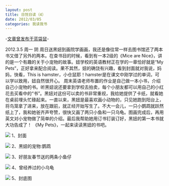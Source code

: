 ```yaml
---
layout: post
title: 日悦日读（4）
date: 2012/03/05
categories: 我读我书
---
```


-[文章曾发布于蓝袋鼠](http://landaishu.hi2net.com/home/blog_read.asp?id=4175&blogid=103420)-



2012.3.5 周一 阴
 周日送黑妞到画院学画画，我还是像往常一样去图书馆还了两本书又借了另外的两本。在查书目的时候，看到有一本2级的《Mice are Nice》，讲的是一个有趣的关于小宠物的故事。妞学校的英语教材正在学的一章恰好就是“My Pets”，正好拿来配合阅读。果不其然，妞的确饶有兴趣，看到封面就对我说，妈妈，快看，This is hamster，小仓鼠耶！hamster是在课文中刚学过的单词，可以学以致用，妞自然很开心。
 周末英语老师布置的作业是自己做一本小书，介绍自己小宠物的书。听黑妞说还要拿到学校去拍卖，每个小朋友都可以用自己的小红花去买看中的“书”。黑妞对这份可以卖的书非常重视，我给她提供了卡纸，就看她在桌前埋头忙碌起来。一直以来，黑妞是最喜欢画小动物的，只见她跑到阳台上，将鸟笼拿了进来，放在跟前，就正经开始写生了。不大一会儿，一只小鹦鹉就跃然纸上了，我和她爸齐声夸赞，很快又画了两只小鱼和一只乌龟。图画完成后，再用英文对小宠物做了简单的介绍。最后我帮助她用订书钉装订好，黑妞的第一本书就大功告成了！
 《My Pets》，一起来读读黑妞的书吧。

![](http://heiniuniu-static.wusisu.com/heiniuniu_uploads/upload20119/20123752331640.jpg)
1、封面

![](http://heiniuniu-static.wusisu.com/heiniuniu_uploads/upload20119/20123752449956.jpg)
 2、黑妞的宠物:鹦鹉

![](http://heiniuniu-static.wusisu.com/heiniuniu_uploads/upload20119/2012375290826.jpg)
 3、好朋友春节送的两条小鱼仔

![](http://heiniuniu-static.wusisu.com/heiniuniu_uploads/upload20119/201232614055230.jpg)
4、曾经养过的小乌龟

![](http://heiniuniu-static.wusisu.com/heiniuniu_uploads/upload20119/201232613651518.jpg)
5、封底图

